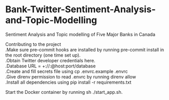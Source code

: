 # Bank-Twitter-Sentiment-Analysis-and-Topic-Modelling
Sentiment Analysis and Topic modelling of Five Major Banks in Canada


Contributing to the project\
.Make sure pre-commit hooks are installed by running pre-commit install in the root directory (one time set up).\
.Obtain Twitter developer credentials here.\
.Database URL = <dialect>+<driver>://<user>:<password>@host:port/database\
.Create and fill secrets file using cp .envrc.example .envrc\
.Give direnv permission to read .envrc by running direnv allow\
.Install all dependencies using pip install -r requirements.txt
  
  
Start the Docker container by running sh ./start_app.sh.

